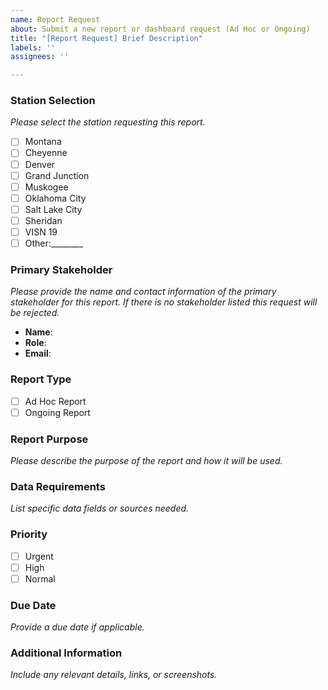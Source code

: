 ```yaml
---
name: Report Request
about: Submit a new report or dashboard request (Ad Hoc or Ongoing)
title: "[Report Request] Brief Description"
labels: ''
assignees: ''

---
```


### Station Selection
*Please select the station requesting this report.*
- [ ] Montana
- [ ] Cheyenne
- [ ] Denver
- [ ] Grand Junction
- [ ] Muskogee
- [ ] Oklahoma City
- [ ] Salt Lake City
- [ ] Sheridan
- [ ] VISN 19
- [ ] Other:________

### Primary Stakeholder
*Please provide the name and contact information of the primary stakeholder for this report. If there is no stakeholder listed this request will be rejected.*
- **Name**:
- **Role**:
- **Email**:

### Report Type
- [ ] Ad Hoc Report
- [ ] Ongoing Report

### Report Purpose
*Please describe the purpose of the report and how it will be used.*

### Data Requirements
*List specific data fields or sources needed.*

### Priority
- [ ] Urgent
- [ ] High
- [ ] Normal

### Due Date
*Provide a due date if applicable.*

### Additional Information
*Include any relevant details, links, or screenshots.*
